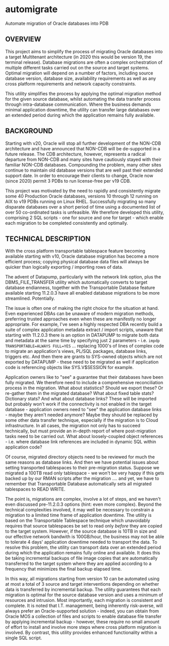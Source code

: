 # automigrate
Automate migration of Oracle databases into PDB

OVERVIEW
--------
This project aims to simplify the process of migrating Oracle databases into a target Multitenant architecture (in 2020 this would be version 19, the terminal release).
Database migrations are often a complex orchestration of multiple different tasks carried out on the source and target systems. Optimal migration will depend on a number of factors, including source database version, database size,  availability requirements as well as any cross platform requirements and network capacity constraints.

This utility simplifies the process by applying the optimal migration method for the given source database, whilst automating the data transfer process through intra-database communication. Where the business demands minimal application downtime, the utility can transfer large databases over an extended period during which the application remains fully available.

BACKGROUND
----------
Starting with v20, Oracle will stop all further development of the NON-CDB architecture and have announced that NON-CDB will be de-supported in a future release. The CDB architecture, however, represents a radical departure from NON-CDB and many sites have cautiously stayed with their familiar NON-CDB databases. Compounding the problem, many other sites continue to maintain old database versions that are well past their extended support date. In order to encourage their clients to change, Oracle now (since 2020) permit 3 PDBs to run license-free per v19 CDB.

This project was motivated by the need to rapidly and consistently migrate some 40 Production Oracle databases, versions 10 through 12 running on AIX to v19 PDBs running on Linux RHEL. Successfully migrating so many disparate databases over a short period of time using a documented list of over 50 co-ordinated tasks is unfeasible. We therefore developed this utility, comprising 2 SQL scripts - one for source and one for target - which enable each migration to be completed consistently and optimally.

TECHNICAL DESCRIPTION
---------------------
With the cross platform transportable tablespace feature becoming available starting with v10, Oracle database migration has become a more efficient process; copying physical database data files will always be quicker than logically exporting / importing rows of data.

The advent of Datapump, particularly with the network link option, plus the DBMS_FILE_TRANSFER utility which automatically converts to target database endianness, together with the Transportable Database feature available starting 11.2.0.3 have all enabled database migrations to be more streamlined. Potentially.

The issue is often one of making the right choice for the situation at hand. Even experienced DBAs can be unaware of modern migration methods, preferring trusted approaches even when these are manifestly no longer appropriate. For example, I've seen a highly respected DBA recently build a suite of complex application metadata extract / import scripts, unaware that starting with 11.2.0.3 there is an option in DATAPUMP to migrate both data and metadata at the same time by specifying just 2 parameters - i.e. `impdp TRANSPORTABLE=ALWAYS FULL=YES` ... replacing 1000's of lines of complex code to migrate an application's views, PL/SQL packages, database links, triggers etc. And then there are grants to SYS-owned objects which are not exported by DATAPUMP - these need to be migrated as well if application code is referencing objects like SYS.V$SESSION for example.

Application owners like to "see" a guarantee that their databases have been fully migrated. We therefore need to include a comprehensive reconciliation process in the migration. What about statistics? Should we export these? Or re-gather them in the migrated database? What about fixed table stats? Dictionary stats? And what about database links? These will be imported but probably won't work if the connectivity is not enabled in the target database - application owners need to "see" the application database links - maybe they aren't needed anymore? Maybe they should be replaced by some other data transfer technique, especially if the migration is to Cloud infrastructure. In all cases, the migration not only has to succeed technically, but must provide an in-depth report of where post-migration tasks need to be carried out. What about loosely-coupled object references - i.e. where database link references are included in dynamic SQL within application code? 

Of course, migrated directory objects need to be reviewed for much the same reasons as database links. And then we have potential issues about setting transported tablespaces to their pre-migration status. Suppose we migrated a 100TB read only tablespace - we won't be very happy if this gets backed up by our RMAN scripts after the migration .... and yet, we have to remember that Transportable Database automatically sets all migrated tablespaces to READ WRITE.

The point is, migrations are complex, involve a lot of steps, and we haven't even discussed pre-11.2.0.3 options (hint: even more complex). Beyond the technical complexities involved, it may well be necessary to constrain a migration to a limited time frame of application downtime. The utility is based on the Transportable Tablespace technique which unavoidably requires that source tablespaces be set to read only *before* they are copied to the target system. However, if the source database is 10TB in size and our effective network bandwith is 100GB/hour, the business may not be able to tolerate 4 days' application downtime needed to transport the data. To resolve this problem, the utility can transport data over an extended period during which the application remains fully online and available. It does this be taking incremental backups of file image copies that are automatically transferred to the target system where they are applied according to a frequency that minimizes the final backup elapsed time.

In this way, all migrations starting from version 10 can be automated using at most a total of 3 source and target interventions depending on whether data is transferred by incremental backup. The utility guarantees that each migration is optimal for the source database version and uses a minimum of resources and intrusion. Most importantly, each migration is consistent and complete. It is noted that I.T. management, being inherently risk-averse, will always prefer an Oracle-supported solution - indeed, you can obtain from Oracle MOS a collection of files and scripts to enable database file transfer by applying incremental backup - however, these require no small amount of effort to install and involve more steps where cross platform migration is involved. By contrast, this utility provides enhanced functionality within a single SQL script.
